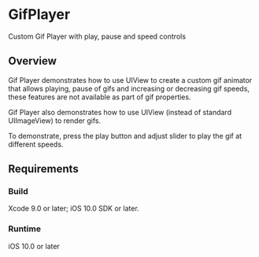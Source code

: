 # GifPlayer

Custom Gif Player with play, pause and speed controls

## Overview

Gif Player demonstrates how to use UIView to create a custom gif animator that allows playing, pause of gifs and increasing or decreasing gif speeds, these features are not available as part of gif properties.

Gif Player also demonstrates how to use UIView (instead of standard UIImageView) to render gifs.

To demonstrate, press the play button and adjust slider to play the gif at different speeds.

## Requirements

### Build

Xcode 9.0 or later; iOS 10.0 SDK or later.

### Runtime

iOS 10.0 or later

